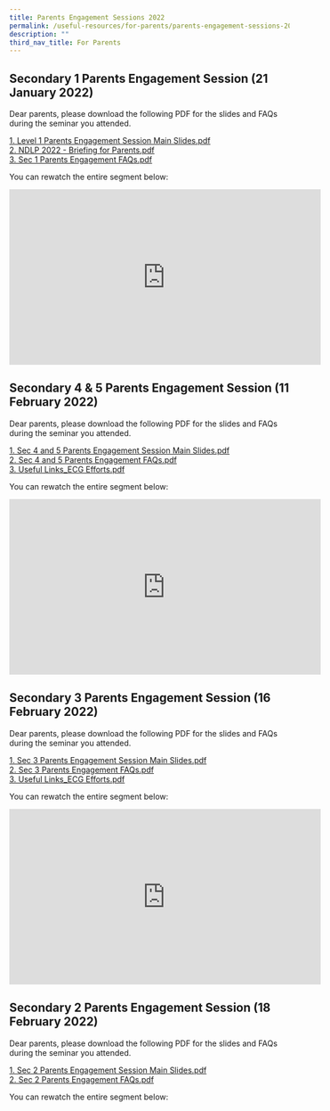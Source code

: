 ```yaml
---
title: Parents Engagement Sessions 2022
permalink: /useful-resources/for-parents/parents-engagement-sessions-2022/
description: ""
third_nav_title: For Parents
---
```

Secondary 1 Parents Engagement Session (21 January 2022)
--------------------------------------------------------

Dear parents, please download the following PDF for the slides and FAQs during the seminar you attended.  
  
[1\. Level 1 Parents Engagement Session Main Slides.pdf](/files/Level%201%20Parents%20Engagement%20Session%20Main%20Slides.pdf)  <br>
[2\. NDLP 2022 - Briefing for Parents.pdf](/files/NDLP%202022%20-%20Briefing%20for%20Parents-v2.pdf) <br>
[3\. Sec 1 Parents Engagement FAQs.pdf](/files/Sec%201%20Parents%20Engagement%20FAQs.pdf) 
  
You can rewatch the entire segment below:

<iframe width="560" height="315" src="https://www.youtube.com/embed/euwrx6Tvr-E" title="YouTube video player" frameborder="0" allow="accelerometer; autoplay; clipboard-write; encrypted-media; gyroscope; picture-in-picture" allowfullscreen></iframe>

Secondary 4 & 5 Parents Engagement Session (11 February 2022)
-------------------------------------------------------------

Dear parents, please download the following PDF for the slides and FAQs during the seminar you attended.  
  
[1\. Sec 4 and 5 Parents Engagement Session Main Slides.pdf](/files/Sec%204%20%205%20Parents%20Engagement%20Session%20Main%20Slides.pdf) <br>
[2\. Sec 4 and 5 Parents Engagement FAQs.pdf](/files/Sec%204%20%205%20Parents%20Engagement%20FAQs.pdf) <br>
[3\. Useful Links\_ECG Efforts.pdf](/files/Useful%20Links_ECG%20Efforts.pdf)
  
You can rewatch the entire segment below:
<iframe width="560" height="315" src="https://www.youtube.com/embed/oY7kZuvbI9Y" title="YouTube video player" frameborder="0" allow="accelerometer; autoplay; clipboard-write; encrypted-media; gyroscope; picture-in-picture" allowfullscreen></iframe>

Secondary 3 Parents Engagement Session (16 February 2022)
---------------------------------------------------------

Dear parents, please download the following PDF for the slides and FAQs during the seminar you attended.  
  
[1\. Sec 3 Parents Engagement Session Main Slides.pdf](/files/Sec%203%20Parents%20Engagement%20Session%20Main%20Slides.pdf)  <br>
[2\. Sec 3 Parents Engagement FAQs.pdf](/files/Sec%203%20Parents%20Engagement%20FAQs.pdf)<br>
[3\. Useful Links\_ECG Efforts.pdf](/files/Useful%20Links%20ECG%20Efforts.pdf)
  
You can rewatch the entire segment below:

<iframe width="560" height="315" src="https://www.youtube.com/embed/qBbrcVwmSDE" title="YouTube video player" frameborder="0" allow="accelerometer; autoplay; clipboard-write; encrypted-media; gyroscope; picture-in-picture" allowfullscreen></iframe>

Secondary 2 Parents Engagement Session (18 February 2022)
---------------------------------------------------------

Dear parents, please download the following PDF for the slides and FAQs during the seminar you attended.  
  
[1\. Sec 2 Parents Engagement Session Main Slides.pdf](https://assumptionenglish.moe.edu.sg/qql/slot/u753/Parents/Parents%20Engagement%202022/Sec%202/1.%20Sec%202%20Parents%20Engagement%20Session%20Main%20Slides.pdf.pdf)  <br>
[2\. Sec 2 Parents Engagement FAQs.pdf](https://assumptionenglish.moe.edu.sg/qql/slot/u753/Parents/Parents%20Engagement%202022/Sec%202/2.%20Sec%202%20Parents%20Engagement%20FAQs.pdf.pdf)  
  
You can rewatch the entire segment below: